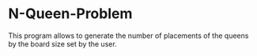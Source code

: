 # N-Queen-Problem
This program allows to generate the number of placements of the queens by the board size set by the user.
